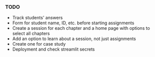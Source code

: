 ### TODO

- Track students' answers
- Form for student name, ID, etc. before starting assignments
- Create a session for each chapter and a home page with options to select all chapters
- Add an option to learn about a session, not just assignments
- Create one for case study
- Deployment and check streamlit secrets